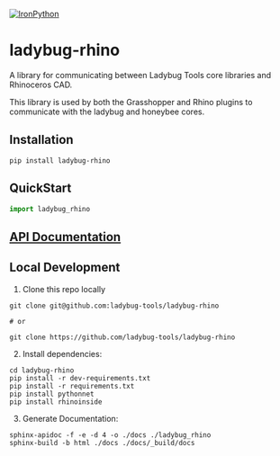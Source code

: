 [![IronPython](https://img.shields.io/badge/ironpython-2.7-red.svg)](https://github.com/IronLanguages/ironpython2/releases/tag/ipy-2.7.8/)


# ladybug-rhino
A library for communicating between Ladybug Tools core libraries and Rhinoceros CAD.

This library is used by both the Grasshopper and Rhino plugins to communicate with the
ladybug and honeybee cores.

## Installation
```
pip install ladybug-rhino
```

## QuickStart
```python
import ladybug_rhino

```

## [API Documentation](http://ladybug-tools.github.io/ladybug-rhino/docs)

## Local Development
1. Clone this repo locally
```
git clone git@github.com:ladybug-tools/ladybug-rhino

# or

git clone https://github.com/ladybug-tools/ladybug-rhino
```
2. Install dependencies:
```
cd ladybug-rhino
pip install -r dev-requirements.txt
pip install -r requirements.txt
pip install pythonnet
pip install rhinoinside
```

3. Generate Documentation:
```console
sphinx-apidoc -f -e -d 4 -o ./docs ./ladybug_rhino
sphinx-build -b html ./docs ./docs/_build/docs
```
